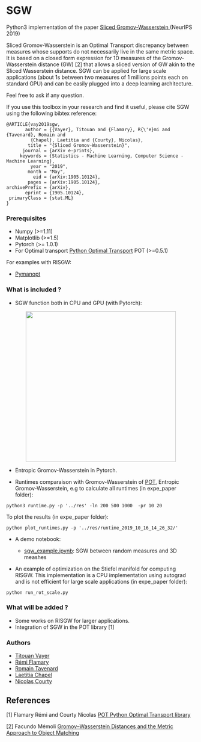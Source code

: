 
# SGW

Python3 implementation of the paper [Sliced Gromov-Wasserstein
](https://arxiv.org/abs/1905.10124) (NeurIPS 2019)

Sliced Gromov-Wasserstein is an Optimal Transport discrepancy between measures whose supports do not necessarily live in the same metric space. It is based on a closed form expression for 1D measures of the Gromov-Wasserstein distance (GW) [2] that allows a sliced version of GW akin to the Sliced Wasserstein distance. SGW can be applied for large scale applications (about 1s between two measures of 1 millions points each on standard GPU) and can be easily plugged into a deep learning architecture.

Feel free to ask if any question.

If you use this toolbox in your research and find it useful, please cite SGW using the following bibtex reference:

```
@ARTICLE{vay2019sgw,
       author = {{Vayer}, Titouan and {Flamary}, R{\'e}mi and {Tavenard}, Romain and
         {Chapel}, Laetitia and {Courty}, Nicolas},
        title = "{Sliced Gromov-Wasserstein}",
      journal = {arXiv e-prints},
     keywords = {Statistics - Machine Learning, Computer Science - Machine Learning},
         year = "2019",
        month = "May",
          eid = {arXiv:1905.10124},
        pages = {arXiv:1905.10124},
archivePrefix = {arXiv},
       eprint = {1905.10124},
 primaryClass = {stat.ML}
}
```

### Prerequisites

* Numpy (>=1.11)
* Matplotlib (>=1.5)
* Pytorch (>= 1.0.1)
* For Optimal transport [Python Optimal Transport](https://pot.readthedocs.io/en/stable/) POT (>=0.5.1)

For examples with RISGW:
* [Pymanopt](https://pymanopt.github.io)

### What is included ?


* SGW function both in CPU and GPU (with Pytorch):

<p align="center">
  <img src="https://github.com/tvayer/SGW/blob/master/sgw.png" width="400" >
</p>

* Entropic Gromov-Wasserstein in Pytorch.

* Runtimes comparaison with Gromov-Wasserstein of [POT](https://github.com/rflamary/POT), Entropic Gromov-Wasserstein, e.g to calculate all runtimes (in expe_paper folder):

```
python3 runtime.py -p '../res' -ln 200 500 1000  -pr 10 20
```

To plot the results (in expe_paper folder):

```
python plot_runtimes.py -p '../res/runtime_2019_10_16_14_26_32/'
```

* A demo notebook:
	- [sgw_example.ipynb](sgw_example.ipynb): SGW between random measures and 3D meashes

* An example of optimization on the Stiefel manifold for computing RISGW. This implementation is a CPU implementation using autograd and is not efficient for large scale applications (in expe_paper folder): 

```
python run_rot_scale.py 
```

### What will be added ?
* Some works on RISGW for larger applications. 
* Integration of SGW in the POT library [1]


### Authors

* [Titouan Vayer](https://github.com/tvayer)
* [Rémi Flamary](https://github.com/rflamary)
* [Romain Tavenard](https://github.com/rtavenar)
* [Laetitia Chapel](https://github.com/lchapel)
* [Nicolas Courty](https://github.com/ncourty)


## References

[1] Flamary Rémi and Courty Nicolas [POT Python Optimal Transport library](https://github.com/rflamary/POT)

[2] Facundo Mémoli [Gromov–Wasserstein Distances and the Metric Approach to Object Matching](https://media.adelaide.edu.au/acvt/Publications/2011/2011-Gromov%E2%80%93Wasserstein%20Distances%20and%20the%20Metric%20Approach%20to%20Object%20Matching.pdf)

